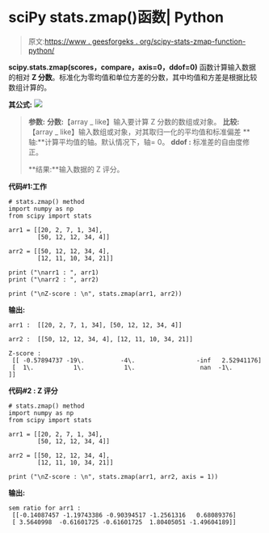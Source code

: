 # sciPy stats.zmap()函数| Python

> 原文:[https://www . geesforgeks . org/scipy-stats-zmap-function-python/](https://www.geeksforgeeks.org/scipy-stats-zmap-function-python/)

**scipy.stats.zmap(scores，compare，axis=0，ddof=0)** 函数计算输入数据的相对 **Z 分数**。标准化为零均值和单位方差的分数，其中均值和方差是根据比较数组计算的。

**其公式:**
![](img/24720b169e1be0c14d7f8900f3035ebb.png)

> **参数:**
> **分数:**【array _ like】输入要计算 Z 分数的数组或对象。
> **比较:**【array _ like】输入数组或对象，对其取归一化的平均值和标准偏差
> **轴:**计算平均值的轴。默认情况下，轴= 0。
> **ddof :** 标准差的自由度修正。
> 
> **结果:**输入数据的 Z 评分。

**代码#1:工作**

```
# stats.zmap() method   
import numpy as np
from scipy import stats

arr1 = [[20, 2, 7, 1, 34],
        [50, 12, 12, 34, 4]]

arr2 = [[50, 12, 12, 34, 4], 
        [12, 11, 10, 34, 21]]

print ("\narr1 : ", arr1)
print ("\narr2 : ", arr2)

print ("\nZ-score : \n", stats.zmap(arr1, arr2))
```

**输出:**

```
arr1 :  [[20, 2, 7, 1, 34], [50, 12, 12, 34, 4]]

arr2 :  [[50, 12, 12, 34, 4], [12, 11, 10, 34, 21]]

Z-score : 
 [[ -0.57894737 -19\.          -4\.                 -inf   2.52941176]
 [  1\.           1\.           1\.                  nan  -1\.        ]]

```

**代码#2 : Z 评分**

```
# stats.zmap() method   
import numpy as np
from scipy import stats

arr1 = [[20, 2, 7, 1, 34],
        [50, 12, 12, 34, 4]]

arr2 = [[50, 12, 12, 34, 4], 
        [12, 11, 10, 34, 21]]

print ("\nZ-score : \n", stats.zmap(arr1, arr2, axis = 1))
```

**输出:**

```
sem ratio for arr1 : 
 [[-0.14087457 -1.19743386 -0.90394517 -1.2561316   0.68089376]
 [ 3.5640998  -0.61601725 -0.61601725  1.80405051 -1.49604189]]

```